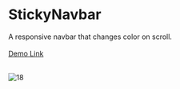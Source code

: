 # StickyNavbar
A responsive navbar that changes color on scroll.<br><br>
<a href="https://jo-erl.github.io/StickyNavbar/">Demo Link</a><br><br>

![18](https://github.com/Jo-erl/3dcarousel/assets/133300552/2a1513b7-763d-47aa-b2f6-15bb7faf8b84)
